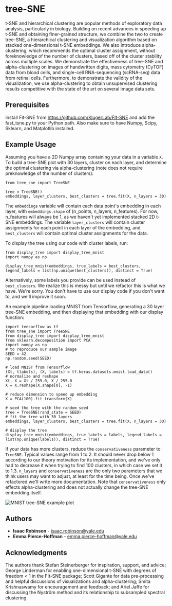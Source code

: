 # tree-SNE

t-SNE and hierarchical clustering are popular methods of exploratory data analysis, particularly in biology. Building on recent advances in speeding up t-SNE and obtaining finer-grained structure, we combine the two to create tree-SNE, a hierarchical clustering and visualization algorithm based on stacked one-dimensional t-SNE embeddings. We also introduce alpha-clustering, which recommends the optimal cluster assignment, without foreknowledge of the number of clusters, based off of the cluster stability across multiple scales. We demonstrate the effectiveness of tree-SNE and alpha-clustering on images of handwritten digits, mass cytometry (CyTOF) data from blood cells, and single-cell RNA-sequencing (scRNA-seq) data from retinal cells. Furthermore, to demonstrate the validity of the visualization, we use alpha-clustering to obtain unsupervised clustering results competitive with the state of the art on several image data sets.

## Prerequisites

Install Fit-SNE from https://github.com/KlugerLab/FIt-SNE and add the fast_tsne.py to your Python path. Also make sure to have Numpy, Scipy, Sklearn, and Matplotlib installed.

## Example Usage

Assuming you have a 2D Numpy array containing your data in a variable `X`. To build a tree-SNE plot with 30 layers, cluster on each layer, and determine the optimal clustering via alpha-clustering (note does not require preknowledge of the number of clusters):

	from tree_sne import TreeSNE

	tree = TreeSNE()
	embeddings, layer_clusters, best_clusters = tree.fit(X, n_layers = 30)

The `embeddings` variable will contain each data point's embedding in each layer, with `embeddings.shape` of (n_points, n_layers, n_features). For now, n_features will always be 1, as we haven't yet implemented stacked 2D t-SNE embeddings. The variable `layer_clusters` will contain cluster assignments for each point in each layer of the embedding, and `best_clusters` will contain optimal cluster assignments for the data.

To display the tree using our code with cluster labels, run:

	from display_tree import display_tree_mnist
	import numpy as np

	display_tree_mnist(embeddings, true_labels = best_clusters, legend_labels = list(np.unique(best_clusters)), distinct = True)

Alternatively, some labels you provide can be used instead of `best_clusters`. We realize this is messy but until we refactor this is what we have. We're sorry. You don't have to use our display code if you don't want to, and we'll improve it soon.

An example pipeline loading MNIST from Tensorflow, generating a 30 layer tree-SNE embedding, and then displaying that embedding with our display function:

	import tensorflow as tf
	from tree_sne import TreeSNE
	from display_tree import display_tree_mnist
	from sklearn.decomposition import PCA
	import numpy as np
	# to reproduce our sample image
	SEED = 42
	np.random.seed(SEED)

	# load MNIST from Tensorflow
	(Xt, tlabels), (X, labels) = tf.keras.datasets.mnist.load_data()
	# normalize and reshape
	Xt, X = Xt / 255.0, X / 255.0
	X = X.reshape(X.shape[0], -1)

	# reduce dimension to speed up embedding
	X = PCA(100).fit_transform(X)

	# seed the tree with the random seed
	tree = TreeSNE(rand_state = SEED)
	# fit the tree with 30 layers
	embeddings, layer_clusters, best_clusters = tree.fit(X, n_layers = 30)

	# display the tree
	display_tree_mnist(embeddings, true_labels = labels, legend_labels = list(np.unique(labels)), distinct = True)

If your data has more clusters, reduce the `conservativeness` parameter to `TreeSNE`. Typical values range from 1 to 2. It should never drop below 1 according to our theory motivation for its implementation, and we've only had to decrease it when trying to find 100 clusters, in which case we set it to 1.3. `n_layers` and `conservativeness` are the only two parameters that we think users may want to adjust, at least for the time being. Once we've refactored we'll write more documentation. Note that `conservativeness` only effects alpha-clustering and does not actually change the tree-SNE embedding itself.

![MNIST tree-SNE example plot](https://i.imgur.com/4YjJGgM.png)

## Authors

* **Isaac Robinson** - isaac.robinson@yale.edu
* **Emma Pierce-Hoffman** - emma.pierce-hoffman@yale.edu


## Acknowledgments

The authors thank Stefan Steinerberger for inspiration, support, and advice; George Linderman for enabling one-dimensional t-SNE with degrees of freedom < 1 in the FIt-SNE package; Scott Gigante for data pre-processing and helpful discussions of visualizations and alpha-clustering; Smita Krishnaswamy for encouragement and feedback; and Ariel Jaffe for discussing the Nyström method and its relationship to subsampled spectral clustering.
